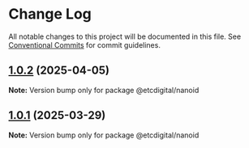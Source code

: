 # Change Log

All notable changes to this project will be documented in this file.
See [Conventional Commits](https://conventionalcommits.org) for commit guidelines.

## [1.0.2](https://github.com/etcdigital/packages/compare/@etcdigital/nanoid@1.0.1...@etcdigital/nanoid@1.0.2) (2025-04-05)

**Note:** Version bump only for package @etcdigital/nanoid





## [1.0.1](https://github.com/etcdigital/packages/compare/@etcdigital/nanoid@1.0.0...@etcdigital/nanoid@1.0.1) (2025-03-29)

**Note:** Version bump only for package @etcdigital/nanoid
